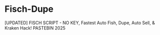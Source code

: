 # Fisch-Dupe
[UPDATED] FISCH SCRIPT - NO KEY, Fastest Auto Fish, Dupe, Auto Sell, &amp; Kraken Hack! PASTEBIN 2025
